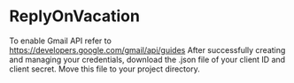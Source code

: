 # ReplyOnVacation

To enable Gmail API refer to https://developers.google.com/gmail/api/guides
After successfully creating and managing your credentials, download the .json file of your client ID and client secret. Move this file to your project directory.
